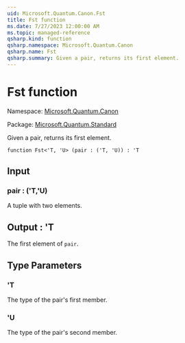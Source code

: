 ```yaml
---
uid: Microsoft.Quantum.Canon.Fst
title: Fst function
ms.date: 7/27/2023 12:00:00 AM
ms.topic: managed-reference
qsharp.kind: function
qsharp.namespace: Microsoft.Quantum.Canon
qsharp.name: Fst
qsharp.summary: Given a pair, returns its first element.
---
```


# Fst function

Namespace: [Microsoft.Quantum.Canon](xref:Microsoft.Quantum.Canon)

Package: [Microsoft.Quantum.Standard](https://nuget.org/packages/Microsoft.Quantum.Standard)


Given a pair, returns its first element.

```qsharp
function Fst<'T, 'U> (pair : ('T, 'U)) : 'T
```


## Input

### pair : ('T,'U)

A tuple with two elements.



## Output : 'T

The first element of `pair`.

## Type Parameters

### 'T

The type of the pair's first member.
### 'U

The type of the pair's second member.